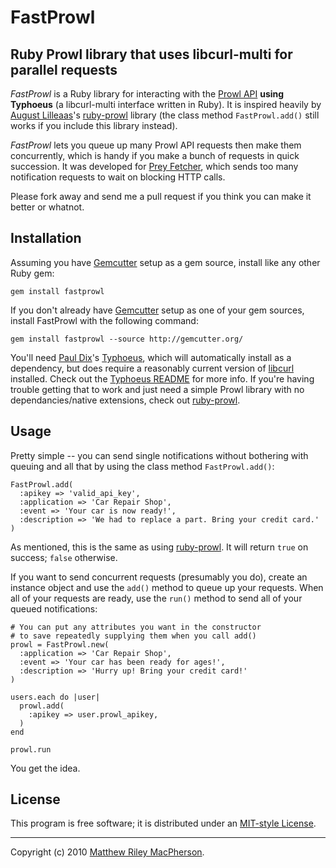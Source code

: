 # FastProwl
## Ruby Prowl library that uses libcurl-multi for parallel requests

*FastProwl* is a Ruby library for interacting with the [Prowl API](http://prowl.weks.net/api.php) **using Typhoeus** (a libcurl-multi interface written in Ruby). It is inspired heavily by [August Lilleaas](http://august.lilleaas.net/)'s [ruby-prowl](http://github.com/augustl/ruby-prowl) library (the class method `FastProwl.add()` still works if you include this library instead).

*FastProwl* lets you queue up many Prowl API requests then make them concurrently, which is handy if you make a bunch of requests in quick succession. It was developed for [Prey Fetcher](http://preyfetcher.com), which sends too many notification requests to wait on blocking HTTP calls.

Please fork away and send me a pull request if you think you can make it better or whatnot.

## Installation

Assuming you have [Gemcutter](http://gemcutter.org/) setup as a gem source, install like any other Ruby gem:

	gem install fastprowl

If you don't already have [Gemcutter](http://gemcutter.org/) setup as one of your gem sources, install FastProwl with the following command:

	gem install fastprowl --source http://gemcutter.org/

You'll need [Paul Dix](http://www.pauldix.net/)'s [Typhoeus](http://github.com/pauldix/typhoeus), which will automatically install as a dependency, but does require a reasonably current version of [libcurl](http://curl.haxx.se/libcurl/) installed. Check out the [Typhoeus README](http://github.com/pauldix/typhoeus/blob/master/README.textile) for more info. If you're having trouble getting that to work and just need a simple Prowl library with no dependancies/native extensions, check out [ruby-prowl](http://github.com/augustl/ruby-prowl).

## Usage

Pretty simple -- you can send single notifications without bothering with queuing and all that by using the class method `FastProwl.add()`:

	FastProwl.add(
      :apikey => 'valid_api_key',
      :application => 'Car Repair Shop',
      :event => 'Your car is now ready!',
      :description => 'We had to replace a part. Bring your credit card.'
    )

As mentioned, this is the same as using [ruby-prowl](http://github.com/augustl/ruby-prowl). It will return `true` on success; `false` otherwise.

If you want to send concurrent requests (presumably you do), create an instance object and use the `add()` method to queue up your requests. When all of your requests are ready, use the `run()` method to send all of your queued notifications:

	# You can put any attributes you want in the constructor
	# to save repeatedly supplying them when you call add()
	prowl = FastProwl.new(
	  :application => 'Car Repair Shop',
	  :event => 'Your car has been ready for ages!',
	  :description => 'Hurry up! Bring your credit card!'
	)
	
	users.each do |user|
	  prowl.add(
	    :apikey => user.prowl_apikey,
      )
	end
	
	prowl.run

You get the idea.

## License

This program is free software; it is distributed under an [MIT-style License](http://fosspass.org/license/mit?author=Matthew+Riley+MacPherson&year=2010).

---

Copyright (c) 2010 [Matthew Riley MacPherson](http://lonelyvegan.com).